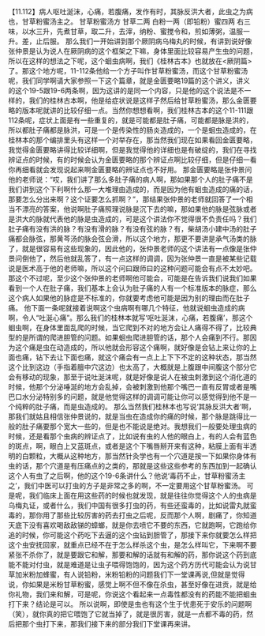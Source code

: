【11.112】病人呕吐涎沫，心痛，若腹痛，发作有时，其脉反洪大者，此虫之为病也，甘草粉蜜汤主之。
甘草粉蜜汤方
甘草二两 白粉一两（即铅粉）蜜四两
右三味，以水三升，先煮甘草，取二升，去滓，纳粉、蜜搅令和，煎如薄粥，温服一升。差，止后服。
那么我们一开始讲到那个厥阴病乌梅丸的时候，有讲到说好像张仲景是认为说人在厥阴病的这个框架之下嘛，身体里面比较容易产生虫的问题，所以在这样的想法之下呢，这个蛔虫病啊，我们《桂林古本》也就放在<厥阴篇>了。那这个地方呢，11-112条他给一个方子叫作甘草粉蜜汤，而这个甘草粉蜜汤呢，我们同学啊请大家参照一下这个篇章，就是金匮要略19篇的这个讲义，讲义的这个19-5跟19-6两条啊，因为这讲的是同一个内容，只是他的这个说法是不一样的，我们的桂林古本啊，他是给症状说是这样子然后给甘草粉蜜汤，那么金匮要略的版本呢就讲的比较仔细一点。当然你想想看啊，我们桂林古本的这个11-111跟112条呢，症状上面是有一些重复的，就是可能都是肚子痛，可能都是脉是洪的，所以都肚子痛都是脉洪，可是一个是传染性的肠炎造成的，一个是蛔虫造成的，在桂林本的那个编排里头有这样一个对举存在，那当然我们现在如果看回金匮要略，我觉得金匮要略讲得比较详细啊，但是我觉得他的详细也是有破绽的，我们在寻找辨证点的时候，有的时候会认为金匮要略的那个辨证点啊比较仔细，但是仔细一看你再细看就会发现说起来啊金匮要略的辨证点也不好用。
那金匮要略是张仲景问他的老师说：“哎，我们讲了那么多肚子痛的病人啊，那如果那个人的肚子痛不是我们讲到这个下利啊什么那一大堆理由造成的，而是因为他有蛔虫造成的痛的话，那要怎么分出来啊？这个证要怎么抓啊？”，那结果张仲景的老师就回答了一个相当不漂亮的答案，他说啊肚子痛照理说脉是沉下去的嘛，那如果他的脉是弦脉或者是洪大的脉就代表他的脉是虫造成的，可是这个讲法你不觉得很不负责任吗？我们肚子痛有没有洪的脉？有没有滑的脉？有没有弦的脉？有，柴胡汤小建中汤的肚子痛都会脉弦，那黄芩汤的脉会弦会滑，所以这个地方，那更不要讲是承气汤类的脉了，就是很容易有这些现象的，因此他的，张仲景老师的这个讲法有一点像是张仲景问倒他了，然后他就乱答了，有一点这样的调调，因为张仲景一直是被某些记载说是医术高于他的老师嘛，所以这个问曰跟师曰的这种问题可能会有点不太妙吧。那这个不过呢，至少这个张仲景的老师啊他可能会，可能是在告诉我们说我们如果看到一个人在肚子痛，我们基本上会认为肚子痛的人有一个标准版本的脉症，那么这个病人如果他的脉症是不标准的，你就要考虑他可能是因为别的理由而在肚子痛。
他下面一条呢就接着说啊这个虫病啊有哪几个特征，他就说蛔虫造成的病啊，令人“吐涎心痛”。那么我们的桂林本就写‘呕吐涎沫，心痛，若腹痛’，那这个蛔虫啊，在身体里面乱爬的时候，当它爬到不对的地方会让人痛得不得了，比较典型的是所谓的爬进胆管的问题。如果蛔虫爬进胆管的话，那个人会痛到不行。那因为这个痛是虫在动造成的，所以他就会形容这个痛啊，就好像是会钻上来让你的上面也痛，钻下去让下面也痛，就这个痛会有一点上上下下不定的这种状态，那当然这个比到这边（手指着膻中穴这边）也太高了，大概就是上腹跟中间腹这个部分它会有移动的现象，那至于说吐涎沫呢，就是好像是说人在被虫刺激到这个消化道的时候，他那个分泌唾涎的地方会乱掉，会被刺激到他那个嘴巴一直有反胃或者是嘴巴口水分泌特别多的问题，就是他觉得这样的调调可能让你可以感觉得到他不是一个纯粹的肚子痛，而是虫造成的。
那么当然我们桂林本也写说‘其脉反洪大者’啊，那我们就姑且相信张仲景说的，就是当虫在造成你的痛的时候，那个脉是跳得比一般的肚子痛要那个宽大一些的，但是也不能说是绝对。我想我们一般要处理虫病的时候，还是看那个虫病的辨证点了，比如说有虫的人他的眼白上，有的人会有蓝色的斑点，啊，眼白上又蓝斑点，或者是这个下嘴唇掰开来有这种，粘膜上面有半透明的白颗粒，大概从这种地方，那当然针灸学也有一个穴道是按一下如果你身体有虫的话，那个穴道是有压痛点的之类的，那就是这些这些参考的东西加到一起确认这个人有虫了之后啊，他的这个19-6条讲什么？他说‘毒药不止，甘草粉蜜汤主之’，我们中医可以打虫的方子是非常之多的啊，不一定要用这个甘草粉蜜汤。
可是呢，我们临床上面在用这些药的时候也就发现，就是往往你觉得这个人的虫病是乌梅丸证，或者什么，我们中国有很多打虫的药，有些还蛮毒的，比如说雷丸就蛮毒的，那你用了那些比较厉害的药去打虫之后呢，反而那个人啊，剧痛了，你知道天底下没有喜欢喝敌敌锑的蟑螂，就是你去喷它不要的东西，它就跑啊，它跑给你追的时候，你可能这个药吃下去逼的这个虫钻到胆管了，那接下来你就要怎么样把这个虫安抚回家，就重点已经不在于怎么样杀这个虫，是怎么样叫它，下来啊不要紧张不杀你了，就是要跟它和解，那要和解的话就有和解的药，那你说这个药到底能不能对付虫，就是难道是让虫子喂得饱饱的，因为这个药方历代可能会认为说甘草加米粉加蜂蜜，有人说铅粉，米粉铅粉的问题我们下一堂课再说,但就是觉得说，你如果是米粉甘草粉蜜，感觉上啊不但不像在杀虫，甚至好像在进贡，就是给你礼物，我们来和解，可是呢，你说这个看起来一点毒性都没有的药能不能把蛔虫打下来？结论是可以。
所以说啊，即使是虫也有这个生于忧患死于安乐的问题啊（笑），就你真的把它喂饱了它就当掉了，就是很厉害，就是一点都不毒的药，然后把那个虫打下来，那我们接下来的部分我们下堂课再来讲。
